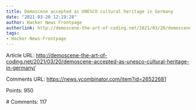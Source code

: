 ```yaml
---
title: Demoscene accepted as UNESCO cultural heritage in Germany
date: "2021-03-20 12:19:28"
author: Hacker News Frontpage
authorlink: http://demoscene-the-art-of-coding.net/2021/03/20/demoscene-accepted-as-unesco-cultural-heritage-in-germany/
tags:
- Hacker-News-Frontpage
---
```


<p>Article URL: <a href="http://demoscene-the-art-of-coding.net/2021/03/20/demoscene-accepted-as-unesco-cultural-heritage-in-germany/">http://demoscene-the-art-of-coding.net/2021/03/20/demoscene-accepted-as-unesco-cultural-heritage-in-germany/</a></p>
<p>Comments URL: <a href="https://news.ycombinator.com/item?id=26522681">https://news.ycombinator.com/item?id=26522681</a></p>
<p>Points: 950</p>
<p># Comments: 117</p>

